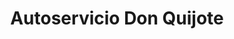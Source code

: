 ---
title: "Autoservicio Don Quijote"
url: /bogota-d-c/autoservicio-don-quijote/
shop: supermercado
---
